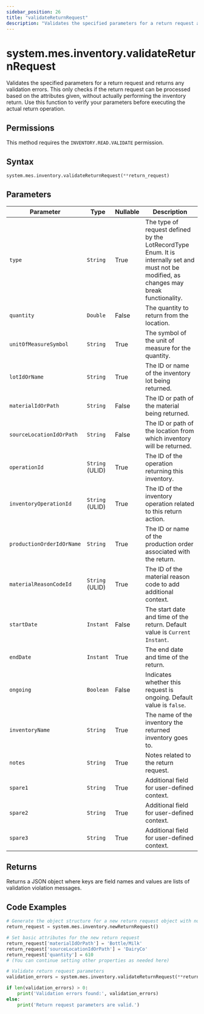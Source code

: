 ```yaml
---
sidebar_position: 26
title: "validateReturnRequest"
description: "Validates the specified parameters for a return request and returns any validation errors."
---
```


# system.mes.inventory.validateReturnRequest

Validates the specified parameters for a return request and returns any validation errors. This only checks if the return request can be processed based on the attributes given, without actually performing the inventory return. Use this function to verify your parameters before executing the actual return operation.


## Permissions

This method requires the `INVENTORY.READ.VALIDATE` permission.

## Syntax

```python
system.mes.inventory.validateReturnRequest(**return_request)
```

## Parameters

| Parameter                 | Type            | Nullable | Description                                                                                                                               |
|---------------------------|-----------------|----------|-------------------------------------------------------------------------------------------------------------------------------------------|
| `type`                    | `String`        | True     | The type of request defined by the LotRecordType Enum. It is internally set and must not be modified, as changes may break functionality. |
| `quantity`                | `Double`        | False    | The quantity to return from the location.                                                                                                 |
| `unitOfMeasureSymbol`     | `String`        | True     | The symbol of the unit of measure for the quantity.                                                                                       |
| `lotIdOrName`             | `String`        | True     | The ID or name of the inventory lot being returned.                                                                                       |
| `materialIdOrPath`        | `String`        | False    | The ID or path of the material being returned.                                                                                            |
| `sourceLocationIdOrPath`  | `String`        | False    | The ID or path of the location from which inventory will be returned.                                                                     |
| `operationId`             | `String` (ULID) | True     | The ID of the operation returning this inventory.                                                                                         |
| `inventoryOperationId`    | `String` (ULID) | True     | The ID of the inventory operation related to this return action.                                                                          |
| `productionOrderIdOrName` | `String`        | True     | The ID or name of the production order associated with the return.                                                                        |
| `materialReasonCodeId`    | `String` (ULID) | True     | The ID of the material reason code to add additional context.                                                                             |
| `startDate`               | `Instant`       | False    | The start date and time of the return. Default value is `Current Instant`.                                                                |
| `endDate`                 | `Instant`       | True     | The end date and time of the return.                                                                                                      |
| `ongoing`                 | `Boolean`       | False    | Indicates whether this request is ongoing. Default value is `false`.                                                                      |
| `inventoryName`           | `String`        | True     | The name of the inventory the returned inventory goes to.                                                                                 |
| `notes`                   | `String`        | True     | Notes related to the return request.                                                                                                      |
| `spare1`                  | `String`        | True     | Additional field for user-defined context.                                                                                                |
| `spare2`                  | `String`        | True     | Additional field for user-defined context.                                                                                                |
| `spare3`                  | `String`        | True     | Additional field for user-defined context.                                                                                                |

## Returns

Returns a JSON object where keys are field names and values are lists of validation violation messages.

## Code Examples

```python
# Generate the object structure for a new return request object with no initial arguments
return_request = system.mes.inventory.newReturnRequest()

# Set basic attributes for the new return request
return_request['materialIdOrPath'] = 'Bottle/Milk'
return_request['sourceLocationIdOrPath'] = 'DairyCo'
return_request['quantity'] = 610
# (You can continue setting other properties as needed here)

# Validate return request parameters
validation_errors = system.mes.inventory.validateReturnRequest(**return_request)

if len(validation_errors) > 0:
    print('Validation errors found:', validation_errors)
else:
    print('Return request parameters are valid.')
```
